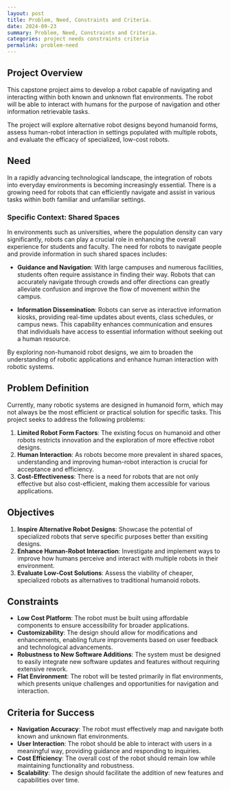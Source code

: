 ```yaml
---
layout: post
title: Problem, Need, Constraints and Criteria.
date: 2024-09-23
summary: Problem, Need, Constraints and Criteria.
categories: project needs constraints criteria
permalink: problem-need
---
```


## Project Overview

This capstone project aims to develop a robot capable of navigating and interacting within both known and unknown flat environments. The robot will be able to interact with humans
for the purpose of navigation and other information retrievable tasks.

The project will explore alternative robot designs beyond humanoid forms, assess human-robot interaction in settings populated with multiple robots, and evaluate the efficacy of specialized, low-cost robots.

## Need

In a rapidly advancing technological landscape, the integration of robots into everyday environments is becoming increasingly essential. There is a growing need for robots that can efficiently navigate and assist in various tasks within both familiar and unfamiliar settings. 

### Specific Context: Shared Spaces

In environments such as universities, where the population density can vary significantly, robots can play a crucial role in enhancing the overall experience for students and faculty. The need for robots to navigate people and provide information in such shared spaces includes:

- **Guidance and Navigation**: With large campuses and numerous facilities, students often require assistance in finding their way. Robots that can accurately navigate through crowds and offer directions can greatly alleviate confusion and improve the flow of movement within the campus.

- **Information Dissemination**: Robots can serve as interactive information kiosks, providing real-time updates about events, class schedules, or campus news. This capability enhances communication and ensures that individuals have access to essential information without seeking out a human resource.

By exploring non-humanoid robot designs, we aim to broaden the understanding of robotic applications and enhance human interaction with robotic systems.

## Problem Definition

Currently, many robotic systems are designed in humanoid form, which may not always be the most efficient or practical solution for specific tasks. This project seeks to address the following problems:

1. **Limited Robot Form Factors**: The existing focus on humanoid and other robots restricts innovation and the exploration of more effective robot designs.
2. **Human Interaction**: As robots become more prevalent in shared spaces, understanding and improving human-robot interaction is crucial for acceptance and efficiency.
3. **Cost-Effectiveness**: There is a need for robots that are not only effective but also cost-efficient, making them accessible for various applications.

## Objectives

1. **Inspire Alternative Robot Designs**: Showcase the potential of specialized robots that serve specific purposes better than exsiting designs.
2. **Enhance Human-Robot Interaction**: Investigate and implement ways to improve how humans perceive and interact with multiple robots in their environment.
3. **Evaluate Low-Cost Solutions**: Assess the viability of cheaper, specialized robots as alternatives to traditional humanoid robots.

## Constraints

- **Low Cost Platform**: The robot must be built using affordable components to ensure accessibility for broader applications.
- **Customizability**: The design should allow for modifications and enhancements, enabling future improvements based on user feedback and technological advancements.
- **Robustness to New Software Additions**: The system must be designed to easily integrate new software updates and features without requiring extensive rework.
- **Flat Environment**: The robot will be tested primarily in flat environments, which presents unique challenges and opportunities for navigation and interaction.

## Criteria for Success

- **Navigation Accuracy**: The robot must effectively map and navigate both known and unknown flat environments.
- **User Interaction**: The robot should be able to interact with users in a meaningful way, providing guidance and responding to inquiries.
- **Cost Efficiency**: The overall cost of the robot should remain low while maintaining functionality and robustness.
- **Scalability**: The design should facilitate the addition of new features and capabilities over time.
